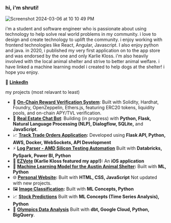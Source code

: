 ### hi, i'm shruti! 

![Screenshot 2024-03-06 at 10 10 49 PM](https://github.com/shruti2003/shruti2003/assets/60987296/a6e813ec-dda2-49bd-9e5f-3b4b3e37d75d)

i'm a student and software engineer who is passionate about using technology to help solve real world problems in my community. i love to design and create technology to uplift the community. 
i enjoy working with frontend technologies like React, Angular, Javascript. I also enjoy python and java. in 2020, i published my very first application on to the app store and was endorsed by the one
and only Karlie Kloss. i'm also heavily involved with the local animal shelter and strive to better animal welfare. i have linked a machine learning model i created to help dogs at the shelter! i hope
you enjoy. 

💼 **[LinkedIn](https://www.linkedin.com/in/shrutipat/)**  

my projects (most relavant to least)
- 🔗 **[On-Chain Reward Verification System](https://github.com/shruti2003/smart_contract_final)**: Built with Solidity, Hardhat, Foundry, OpenZeppelin, Ethers.js, featuring ERC20 tokens, liquidity pools, and on-chain APY/TVL verification.
- 🤖 **[Real Estate Chat Bot](https://github.com/shruti2003/Real_Estate_Chat_Bot)**: Building (in progress) with **Python, Flask, Natural Language Processing (NLP), Dialogflow, SQLite,** and **JavaScript**. 
- 📈 **[Track Trade Orders Application](https://github.com/shruti2003/orders_app):** Developed using **Flask API, Python, AWS, Docker, WebSockets, API Development**
- ⚡ **[Log Parser - AMD Silicon Testing Automation](https://github.com/shruti2003/Log_Parser)** Built with **Databricks, PySpark, Power BI, Python**
- 📱 **[EZVote](https://www.instagram.com/karliekloss/p/CGn0bEnDEov/) (Karlie Kloss featured my app!):** An **iOS application**  
- 🐶 **[Machine Learning Model for the Austin Animal Shelter](https://github.com/shruti2003/MLFinalProject):** Built with **ML, Python**
- 🌐 **[Personal Website](https://www.cs.utexas.edu/~shruti/):** Built with **HTML, CSS, JavaScript** Not updated with new projects.  
- 🖼 **[Image Classification](https://github.com/shruti2003/ImageClassification/tree/main):** Built with **ML Concepts, Python**  
- 📈 **[Stock Predictions](https://github.com/shruti2003/StockPredictions/tree/main)** Built with **ML Concepts (Time Series Analysis), Python**
- 🏅 **[Olympics Data Analysis](https://github.com/shruti2003/dbt-project)** Built with **dbt, Google Cloud, Python, BigQuery**. 

